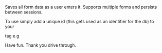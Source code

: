Saves all form data as a user enters it. Supports multiple forms and persists between sessions. 

To use simply add a unique id (this gets used as an identifier for the db) to your <form> tag e.g <form id="mycontactform">

Have fun. Thank you drive through. 
